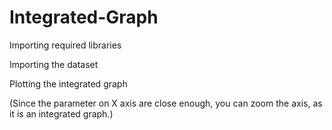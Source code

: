 # Integrated-Graph

Importing required libraries 

Importing the dataset

Plotting the integrated graph

(Since the parameter on X axis are close enough, you can zoom the axis, as it is an integrated graph.)
